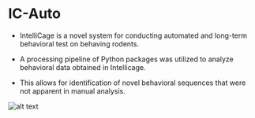 # IC-Auto

* IntelliCage is a novel system for conducting automated and long-term behavioral test on behaving rodents.

* A processing pipeline of Python packages was utilized to analyze behavioral data obtained in Intellicage.

* This allows for identification of novel behavioral sequences that were not apparent in manual analysis.

![alt text](https://github.com/AHEsmaeili/VA.tif "Visual Abstract")
